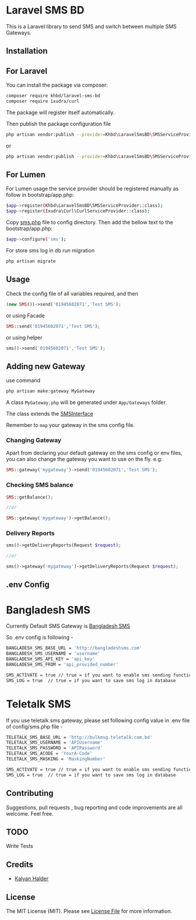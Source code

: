 # Laravel SMS BD


This is a Laravel library to send SMS and switch between multiple SMS Gateways.

## Installation
## For Laravel
You can install the package via composer:

``` bash
composer require khbd/laravel-sms-bd
composer require ixudra/curl
```
The package will register itself automatically.

Then publish the package configuration file

```bash
php artisan vendor:publish --provider=Khbd\LaravelSmsBD\SMSServiceProvider
```
or
```bash
php artisan vendor:publish --provider=Khbd\LaravelSmsBD\SMSServiceProvider  --tag="sms"
```
## For Lumen
For Lumen usage the service provider should be registered manually as follow in bootstrap/app.php:

```bash
$app->register(Khbd\LaravelSmsBD\SMSServiceProvider::class);
$app->register(Ixudra\Curl\CurlServiceProvider::class);

```
Copy <a href="https://github.com/tasmidur/laravel-sms-bd/blob/master/src/Config/sms.php">sms.php</a> file to config directory. Then add the bellow text to the bootstrap/app.php:

```bash
$app->configure('sms');
```

For store sms log in db run migration
```bash
php artisan migrate
```
## Usage

Check the config file of all variables required, and then

```php
(new SMS())->send('01945602071','Test SMS');
```
or using Facade

```php
SMS::send('01945602071','Test SMS');
```

or using helper

```php
sms()->send('01945602071','Test SMS');
```

## Adding new Gateway

use command 
```bash
php artisan make:gateway MyGateway
```

A class `MyGateway.php` will be generated under `App/Gateways` folder.

The class extends the [SMSInterface]()

Remember to `map` your gateway in the sms config file.

### Changing Gateway

Apart from declaring your default gateway on the sms config or env files, you can also change the gateway you want to use on the fly. e.g: 

```php
SMS::gateway('mygateway')->send('01945602071','Test SMS');
```

### Checking SMS balance

```php
SMS::getBalance();

//or

SMS::gateway('mygateway')->getBalance();

```
### Delivery Reports
```php
sms()->getDeliveryReports(Request $request);

//or

sms()->gateway('mygateway')->getDeliveryReports(Request $request);
```


## .env Config

# Bangladesh SMS
Currently Default SMS Gateway is [Bangladesh SMS](http://bangladeshsms.com/)

So .env config is following -
```bash
BANGLADESH_SMS_BASE_URL = 'http://bangladeshsms.com'
BANGLADESH_SMS_USERNAME = 'username'
BANGLADESH_SMS_API_KEY = 'api_key'
BANGLADESH_SMS_FROM = 'api_provided_number'

SMS_ACTIVATE = true // true = if you want to enable sms sending functionality 
SMS_LOG = true  // true = if you want to save sms log in database
```

# Teletalk SMS
If you use teletalk sms gateway, please set following config value in .env file of config/sms.php file -

```bash
TELETALK_SMS_BASE_URL = 'http://bulkmsg.teletalk.com.bd'
TELETALK_SMS_USERNAME = 'APIUsername'
TELETALK_SMS_PASSWORD = 'APIPassword'
TELETALK_SMS_ACODE = 'YourA-Code'
TELETALK_SMS_MASKING = 'MaskingNumber'

SMS_ACTIVATE = true // true = if you want to enable sms sending functionality 
SMS_LOG = true  // true = if you want to save sms log in database
```
## Contributing

Suggestions, pull requests , bug reporting and code improvements are all welcome. Feel free.

## TODO

Write Tests

## Credits

- [Kalyan Halder](https://github.com/kalyan312)

## License

The MIT License (MIT). Please see [License File](LICENSE) for more information.
